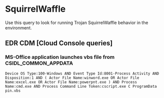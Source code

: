 # SquirrelWaffle

Use this query to look for running Trojan SquirrelWaffle behavior in the environment.

## EDR CDM [Cloud Console queries]

### MS-Office application launches vbs file from CSIDL_COMMON_APPDATA

```
Device OS Type:100-Windows AND Event Type Id:8001-Process Activity AND Disposition:1 AND ( Actor File Name:winword.exe OR Actor File Name:excel.exe OR Actor File Name:powerpnt.exe ) AND Process Name:cmd.exe AND Process Command Line Token:cscript.exe C ProgramData pin.vbs

```
